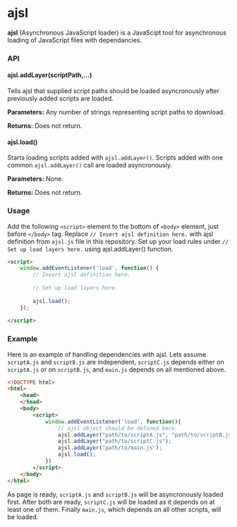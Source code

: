 ajsl
====

**ajsl** (Asynchronous JavaScript loader) is a JavaScipt tool for asynchronous loading of JavaScript files with dependancies.

### API
#### ajsl.addLayer(scriptPath,...)
Tells ajsl that supplied script paths should be loaded asyncronously after previously added scripts are loaded.

**Parameters:** Any number of strings representing script paths to download.

**Returns:** Does not return.

#### ajsl.load()
Starts loading scripts added with `ajsl.addLayer()`. Scripts added with one common `ajsl.addLayer()` call are loaded asyncronously.

**Parameters:** None.

**Returns:** Does not return.

### Usage
Add the following `<script>` element to the bottom of `<body>` element, just before `</body>` tag. Replace `// Insert ajsl definition here.` with ajsl definition from `ajsl.js` file in this repository. Set up your load rules under `// Set up load layers here.` using ajsl.addLayer() function.

```html
<script>
    window.addEventListener('load', function() {
        // Insert ajsl definition here.
    
        // Set up load layers here.
    
        ajsl.load();
    });
    
</script>
```

### Example
Here is an example of handling dependencies with ajsl. Lets assume `scriptA.js` and `scriptB.js` are independent, `scriptC.js` depends either on `scriptA.js` or on `scriptB.js`, and `main.js` depends on all mentioned above.
```html
<!DOCTYPE html>
<html>
    <head>
    </head>
    <body>
        <script>
            window.addEventListener('load', function(){
                // ajsl object should be defined here.
                ajsl.addLayer("path/to/scriptA.js", "path/to/scriptB.js");
                ajsl.addLayer("path/to/scriptC.js");
                ajsl.addLayer("path/to/main.js");
                ajsl.load();
            })
        </script>    
    </body>
</html>

```
As page is ready, `scriptA.js` and `scriptB.js` will be asyncronously loaded first. After both are ready, `scriptC.js` will be loaded as it depends on at least one of them. Finally `main.js`, which depends on all other scripts, will be loaded.
